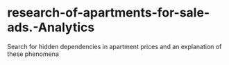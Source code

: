 # research-of-apartments-for-sale-ads.-Analytics
Search for hidden dependencies in apartment prices and an explanation of these phenomena
